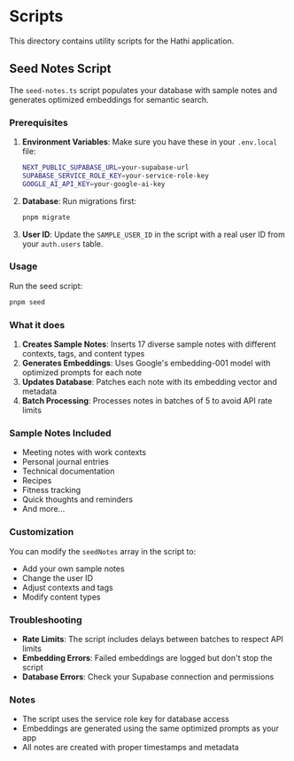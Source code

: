 # Scripts

This directory contains utility scripts for the Hathi application.

## Seed Notes Script

The `seed-notes.ts` script populates your database with sample notes and generates optimized embeddings for semantic search.

### Prerequisites

1. **Environment Variables**: Make sure you have these in your `.env.local` file:
   ```bash
   NEXT_PUBLIC_SUPABASE_URL=your-supabase-url
   SUPABASE_SERVICE_ROLE_KEY=your-service-role-key
   GOOGLE_AI_API_KEY=your-google-ai-key
   ```

2. **Database**: Run migrations first:
   ```bash
   pnpm migrate
   ```

3. **User ID**: Update the `SAMPLE_USER_ID` in the script with a real user ID from your `auth.users` table.

### Usage

Run the seed script:
```bash
pnpm seed
```

### What it does

1. **Creates Sample Notes**: Inserts 17 diverse sample notes with different contexts, tags, and content types
2. **Generates Embeddings**: Uses Google's embedding-001 model with optimized prompts for each note
3. **Updates Database**: Patches each note with its embedding vector and metadata
4. **Batch Processing**: Processes notes in batches of 5 to avoid API rate limits

### Sample Notes Included

- Meeting notes with work contexts
- Personal journal entries
- Technical documentation
- Recipes
- Fitness tracking
- Quick thoughts and reminders
- And more...

### Customization

You can modify the `seedNotes` array in the script to:
- Add your own sample notes
- Change the user ID
- Adjust contexts and tags
- Modify content types

### Troubleshooting

- **Rate Limits**: The script includes delays between batches to respect API limits
- **Embedding Errors**: Failed embeddings are logged but don't stop the script
- **Database Errors**: Check your Supabase connection and permissions

### Notes

- The script uses the service role key for database access
- Embeddings are generated using the same optimized prompts as your app
- All notes are created with proper timestamps and metadata